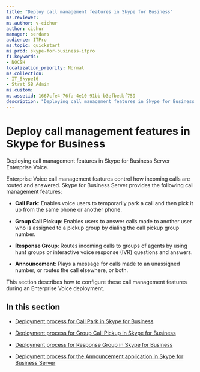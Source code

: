 ```yaml
---
title: "Deploy call management features in Skype for Business"
ms.reviewer: 
ms.author: v-cichur
author: cichur
manager: serdars
audience: ITPro
ms.topic: quickstart
ms.prod: skype-for-business-itpro
f1.keywords:
- NOCSH
localization_priority: Normal
ms.collection: 
- IT_Skype16
- Strat_SB_Admin
ms.custom: 
ms.assetid: 1667cfe4-76fa-4e10-91bb-b3efbedbf759
description: "Deploying call management features in Skype for Business Server Enterprise Voice."
---
```


# Deploy call management features in Skype for Business
 
Deploying call management features in Skype for Business Server Enterprise Voice.
  
Enterprise Voice call management features control how incoming calls are routed and answered. Skype for Business Server provides the following call management features: 
  
- **Call Park**: Enables voice users to temporarily park a call and then pick it up from the same phone or another phone.
    
- **Group Call Pickup**: Enables users to answer calls made to another user who is assigned to a pickup group by dialing the call pickup group number.
    
- **Response Group**: Routes incoming calls to groups of agents by using hunt groups or interactive voice response (IVR) questions and answers.
    
- **Announcement**: Plays a message for calls made to an unassigned number, or routes the call elsewhere, or both.
    
This section describes how to configure these call management features during an Enterprise Voice deployment.
  
## In this section

- [Deployment process for Call Park in Skype for Business](deployment-process-for-call-park.md)
    
- [Deployment process for Group Call Pickup in Skype for Business](deployment-process-for-group-call-pickup.md)
    
- [Deployment process for Response Group in Skype for Business](deployment-process-for-response-group.md)
    
- [Deployment process for the Announcement application in Skype for Business Server](deployment-process-for-the-announcement-application.md)
    

